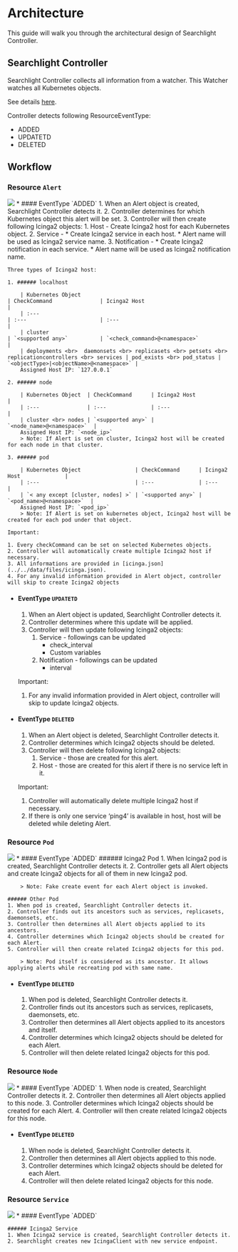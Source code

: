 # Architecture

This guide will walk you through the architectural design of Searchlight Controller.

## Searchlight Controller

Searchlight Controller collects all information from a watcher.
This Watcher watches all Kubernetes objects.

See details [here](watcher.md).

Controller detects following ResourceEventType:

* ADDED
* UPDATETD
* DELETED

## Workflow

### Resource `Alert`
<img src="workflow-alerts.png">
* #### EventType `ADDED`
    1. When an Alert object is created, Searchlight Controller detects it.
    2. Controller determines for which Kubernetes object this alert will be set.
    3. Controller will then create following Icinga2 objects:
        1. Host - Create Icinga2 host for each Kubernetes object.
        2. Service - 
            * Create Icinga2 service in each host.
            * Alert name will be used as Icinga2 service name.
        3. Notification -
            * Create Icinga2 notification in each service.
            * Alert name will be used as Icinga2 notification name.

    Three types of Icinga2 host:

    1. ###### localhost
     
        | Kubernetes Object                                                                                    | CheckCommand               | Icinga2 Host                            |
        | :---                                                                                                 | :---                       | :---                                    |
        | cluster                                                                                              | `<supported any>`          | `<check_command>@<namespace>`           |
        | deployments <br>  daemonsets <br> replicasets <br> petsets <br> replicationcontrollers <br> services | pod_exists <br> pod_status | `<objectType>|<objectName>@<namespace>` |
        Assigned Host IP: `127.0.0.1`

    2. ###### node
     
        | Kubernetes Object  | CheckCommand      | Icinga2 Host               |
        | :---               | :---              | :---                       |
        | cluster <br> nodes | `<supported any>` | `<node_name>@<namespace>`  |
        Assigned Host IP: `<node_ip>`
        > Note: If Alert is set on cluster, Icinga2 host will be created for each node in that cluster.

    3. ###### pod
    
        | Kubernetes Object                 | CheckCommand      | Icinga2 Host              |
        | :---                              | :---              | :---                      |
        | `< any except [cluster, nodes] >` | `<supported any>` | `<pod_name>@<namespace>`  |
        Assigned Host IP: `<pod_ip>`
        > Note: If Alert is set on kubernetes object, Icinga2 host will be created for each pod under that object.

    Important:

    1. Every checkCommand can be set on selected Kubernetes objects.
    2. Controller will automatically create multiple Icinga2 host if necessary.
    3. All informations are provided in [icinga.json](../../data/files/icinga.json).
    4. For any invalid information provided in Alert object, controller will skip to create Icinga2 objects


* #### EventType `UPDATETD`
    1. When an Alert object is updated, Searchlight Controller detects it.
    2. Controller determines where this update will be applied.
    3. Controller will then update following Icinga2 objects:
        1. Service - followings can be updated
            * check_interval
            * Custom variables  
        2. Notification - followings can be updated
            * interval

    Important:
    
    1. For any invalid information provided in Alert object, controller will skip to update Icinga2 objects.
    

* #### EventType `DELETED`
    1. When an Alert object is deleted, Searchlight Controller detects it.
    2. Controller determines which Icinga2 objects should be deleted.
    3. Controller will then delete following Icinga2 objects:
        1. Service - those are created for this alert.
        2. Host - those are created for this alert if there is no service left in it.
    
    Important:

    1. Controller will automatically delete multiple Icinga2 host if necessary.
    2. If there is only one service ‘ping4’ is available in host, host will be deleted while deleting Alert.


### Resource `Pod`
<img src="workflow-pods.png">
* #### EventType `ADDED`
    ###### Icinga2 Pod
    1. When Icinga2 pod is created, Searchlight Controller detects it.
    2. Controller gets all Alert objects and create Icinga2 objects for all of them in new Icinga2 pod.

        > Note: Fake create event for each Alert object is invoked.

    ###### Other Pod
    1. When pod is created, Searchlight Controller detects it.
    2. Controller finds out its ancestors such as services, replicasets, daemonsets, etc.
    3. Controller then determines all Alert objects applied to its ancestors.
    4. Controller determines which Icinga2 objects should be created for each Alert.
    5. Controller will then create related Icinga2 objects for this pod.

        > Note: Pod itself is considered as its ancestor. It allows applying alerts while recreating pod with same name.

* #### EventType `DELETED`
    1. When pod is deleted, Searchlight Controller detects it.
    2. Controller finds out its ancestors such as services, replicasets, daemonsets, etc.
    3. Controller then determines all Alert objects applied to its ancestors and itself.
    4. Controller determines which Icinga2 objects should be deleted for each Alert.
    5. Controller will then delete related Icinga2 objects for this pod.


### Resource `Node`
<img src="workflow-pods.png">
* #### EventType `ADDED`
    1. When node is created, Searchlight Controller detects it.
    2. Controller then determines all Alert objects applied to this node.
    3. Controller determines which Icinga2 objects should be created for each Alert.
    4. Controller will then create related Icinga2 objects for this node.

* #### EventType `DELETED`
    1. When node is deleted, Searchlight Controller detects it.
    2. Controller then determines all Alert objects applied to this node.
    3. Controller determines which Icinga2 objects should be deleted for each Alert.
    4. Controller will then delete related Icinga2 objects for this node.


### Resource `Service`
<img src="workflow-services.png"> 
* #### EventType `ADDED`

    ###### Icinga2 Service
    1. When Icinga2 service is created, Searchlight Controller detects it.
    2. Searchlight creates new IcingaClient with new service endpoint.
